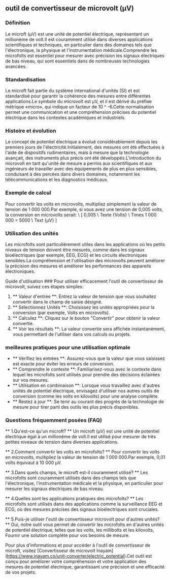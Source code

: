 ## outil de convertisseur de microvolt (µV)

### Définition
Le microft (µV) est une unité de potentiel électrique, représentant un millionème de volt.Il est couramment utilisé dans diverses applications scientifiques et techniques, en particulier dans des domaines tels que l'électronique, la physique et l'instrumentation médicale.Comprendre les microfolts est essentiel pour mesurer avec précision les signaux électriques de bas niveau, qui sont essentiels dans de nombreuses technologies avancées.

### Standardisation
Le microft fait partie du système international d'unités (SI) et est standardisé pour garantir la cohérence des mesures entre différentes applications.Le symbole du microvolt est µV, et il est dérivé du préfixe métrique «micro», qui indique un facteur de 10 ^ -6.Cette normalisation permet une communication et une compréhension précises du potentiel électrique dans les contextes académiques et industriels.

### Histoire et évolution
Le concept de potentiel électrique a évolué considérablement depuis les premiers jours de l'électricité.Initialement, des mesures ont été effectuées à l'aide de dispositifs rudimentaires, mais à mesure que la technologie avançait, des instruments plus précis ont été développés.L'introduction du microvolt en tant qu'unité de mesure a permis aux scientifiques et aux ingénieurs de travailler avec des équipements de plus en plus sensibles, conduisant à des percées dans divers domaines, notamment les télécommunications et les diagnostics médicaux.

### Exemple de calcul
Pour convertir les volts en microvolts, multipliez simplement la valeur de tension de 1 000 000.Par exemple, si vous avez une tension de 0,005 volts, la conversion en microvolts serait:
\ [
0,005 \ Texte {Volts} \ Times 1 000 000 = 5000 \ Text {µV}
\]

### Utilisation des unités
Les microfolts sont particulièrement utiles dans les applications où les petits niveaux de tension doivent être mesurés, comme dans les signaux bioélectriques (par exemple, EEG, ECG) et les circuits électroniques sensibles.La compréhension et l'utilisation des microvolts peuvent améliorer la précision des mesures et améliorer les performances des appareils électroniques.

Guide d'utilisation ###
Pour utiliser efficacement l'outil de convertisseur de microvolt, suivez ces étapes simples:
1. ** Valeur d'entrée **: Entrez la valeur de tension que vous souhaitez convertir dans le champ de saisie désigné.
2. ** Sélectionnez Unités **: Choisissez les unités appropriées pour la conversion (par exemple, Volts en microvolts).
3. ** Calculez **: Cliquez sur le bouton "Convertir" pour obtenir la valeur convertie.
4. ** Voir les résultats **: La valeur convertie sera affichée instantanément, vous permettant de l'utiliser dans vos calculs ou projets.

### meilleures pratiques pour une utilisation optimale
- ** Vérifiez les entrées **: Assurez-vous que la valeur que vous saisissez est exacte pour éviter les erreurs de conversion.
- ** Comprendre le contexte **: Familiarisez-vous avec le contexte dans lequel les microfolts sont utilisés pour prendre des décisions éclairées sur vos mesures.
- ** Utilisation en combinaison **: Lorsque vous travaillez avec d'autres unités de potentiel électrique, envisagez d'utiliser nos autres outils de conversion (comme les volts en kilovolts) pour une analyse complète.
- ** Restez à jour **: Se tenir au courant des progrès de la technologie de mesure pour tirer parti des outils les plus précis disponibles.

### Questions fréquemment posées (FAQ)

** 1.Qu'est-ce qu'un microft? **
Un microft (µV) est une unité de potentiel électrique égal à un millionème de volt.Il est utilisé pour mesurer de très petites niveaux de tension dans diverses applications.

** 2.Comment convertir les volts en microfolts? **
Pour convertir les volts en microvolts, multipliez la valeur de tension de 1 000 000.Par exemple, 0,01 volts équivaut à 10 000 µV.

** 3.Dans quels champs, le microft est-il couramment utilisé? **
Les microfolts sont couramment utilisés dans des champs tels que l'électronique, l'instrumentation médicale et la physique, en particulier pour mesurer les signaux électriques de bas niveau.

** 4.Quelles sont les applications pratiques des microfolts? **
Les microfolts sont utilisés dans des applications comme la surveillance EEG et ECG, où des mesures précises des signaux bioélectriques sont cruciales.

** 5.Puis-je utiliser l'outil de convertisseur microvolt pour d'autres unités? **
Oui, notre outil vous permet de convertir les microfolts en d'autres unités de potentiel électrique, telles que les volts, les millibolts et les kilovolts, Fournir une solution complète pour vos besoins de mesure.

Pour plus d'informations et pour accéder à l'outil de convertisseur de microft, visitez [Convertisseur de microvolt Inayam] (https://www.inayam.co/unit-converter/electric_potential).Cet outil est conçu pour améliorer votre compréhension et votre application des mesures de potentiel électrique, garantissant une précision et une efficacité de vos projets.